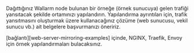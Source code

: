 Dağıttığınız Wallarm node bulunan bir örneğe (örnek sunucuya) gelen trafiği yansıtacak şekilde ortamınızı yapılandırın. Yapılandırma ayrıntıları için, trafik yansıtmasını oluşturmak üzere kullanacağınız çözüme (web sunucusu, vekil sunucu vb.) ait belgelere başvurmanızı öneririz.

[bağlantı][web-server-mirroring-examples] içinde, NGINX, Traefik, Envoy için örnek yapılandırmaları bulacaksınız.
